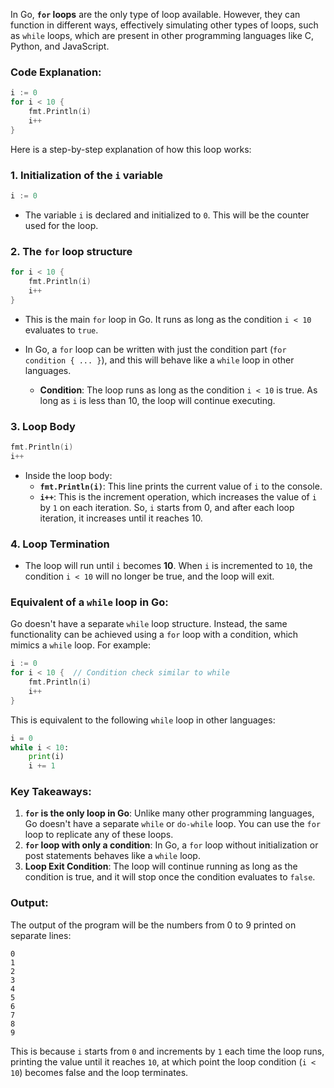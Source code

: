 In Go, **`for` loops** are the only type of loop available. However, they can function in different ways, effectively simulating other types of loops, such as `while` loops, which are present in other programming languages like C, Python, and JavaScript.

### Code Explanation:

```go
i := 0
for i < 10 {
    fmt.Println(i)
    i++
}
```

Here is a step-by-step explanation of how this loop works:

### 1. **Initialization of the `i` variable**
```go
i := 0
```
- The variable `i` is declared and initialized to `0`. This will be the counter used for the loop.

### 2. **The `for` loop structure**
```go
for i < 10 {
    fmt.Println(i)
    i++
}
```
- This is the main `for` loop in Go. It runs as long as the condition `i < 10` evaluates to `true`.
- In Go, a `for` loop can be written with just the condition part (`for condition { ... }`), and this will behave like a `while` loop in other languages. 

   - **Condition**: The loop runs as long as the condition `i < 10` is true. As long as `i` is less than 10, the loop will continue executing.
   
### 3. **Loop Body**
```go
fmt.Println(i)
i++
```
- Inside the loop body:
   - **`fmt.Println(i)`**: This line prints the current value of `i` to the console.
   - **`i++`**: This is the increment operation, which increases the value of `i` by `1` on each iteration. So, `i` starts from 0, and after each loop iteration, it increases until it reaches 10.

### 4. **Loop Termination**
- The loop will run until `i` becomes **10**. When `i` is incremented to `10`, the condition `i < 10` will no longer be true, and the loop will exit.

### Equivalent of a `while` loop in Go:
Go doesn't have a separate `while` loop structure. Instead, the same functionality can be achieved using a `for` loop with a condition, which mimics a `while` loop. For example:
```go
i := 0
for i < 10 {  // Condition check similar to while
    fmt.Println(i)
    i++
}
```

This is equivalent to the following `while` loop in other languages:

```python
i = 0
while i < 10:
    print(i)
    i += 1
```

### Key Takeaways:
1. **`for` is the only loop in Go**: Unlike many other programming languages, Go doesn't have a separate `while` or `do-while` loop. You can use the `for` loop to replicate any of these loops.
2. **`for` loop with only a condition**: In Go, a `for` loop without initialization or post statements behaves like a `while` loop.
3. **Loop Exit Condition**: The loop will continue running as long as the condition is true, and it will stop once the condition evaluates to `false`.

### Output:

The output of the program will be the numbers from 0 to 9 printed on separate lines:
```
0
1
2
3
4
5
6
7
8
9
```

This is because `i` starts from `0` and increments by `1` each time the loop runs, printing the value until it reaches `10`, at which point the loop condition (`i < 10`) becomes false and the loop terminates.